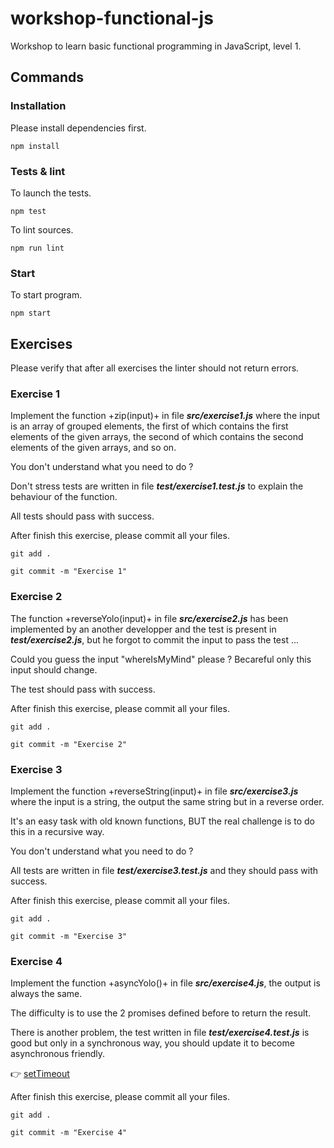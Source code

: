 # workshop-functional-js

Workshop to learn basic functional programming in JavaScript, level 1.

## Commands

### Installation

Please install dependencies first.

	npm install

### Tests & lint

To launch the tests.

	npm test

To lint sources.

	npm run lint

### Start

To start program.

	npm start

## Exercises

Please verify that after all exercises the linter should not return errors.

### Exercise 1

Implement the function +zip(input)+ in file **_src/exercise1.js_** where the input is an array of grouped elements, the first of which contains the first elements of the given arrays, the second of which contains the second elements of the given arrays, and so on.

You don't understand what you need to do ?

Don't stress tests are written in file **_test/exercise1.test.js_** to explain the behaviour of the function.

All tests should pass with success.

After finish this exercise, please commit all your files.

	git add .

	git commit -m "Exercise 1"

### Exercise 2

The function +reverseYolo(input)+ in file **_src/exercise2.js_** has been implemented by an another developper and the test is present in **_test/exercise2.js_**, but he forgot to commit the input to pass the test ...

Could you guess the input "whereIsMyMind" please ? Becareful only this input should change.

The test should pass with success.

After finish this exercise, please commit all your files.

	git add .

	git commit -m "Exercise 2"

### Exercise 3

Implement the function +reverseString(input)+ in file **_src/exercise3.js_** where the input is a string, the output the same string but in a reverse order.

It's an easy task with old known functions, BUT the real challenge is to do this in a recursive way.

You don't understand what you need to do ?

All tests are written in file **_test/exercise3.test.js_** and they should pass with success.

After finish this exercise, please commit all your files.

	git add .

	git commit -m "Exercise 3"

### Exercise 4

Implement the function +asyncYolo()+ in file **_src/exercise4.js_**, the output is always the same.

The difficulty is to use the 2 promises defined before to return the result.

There is another problem, the test written in file **_test/exercise4.test.js_** is good but only in a synchronous way, you should update it to become asynchronous friendly.

:point_right: [setTimeout](https://developer.mozilla.org/en-US/docs/Web/API/WindowOrWorkerGlobalScope/setTimeout)

After finish this exercise, please commit all your files.

	git add .

	git commit -m "Exercise 4"